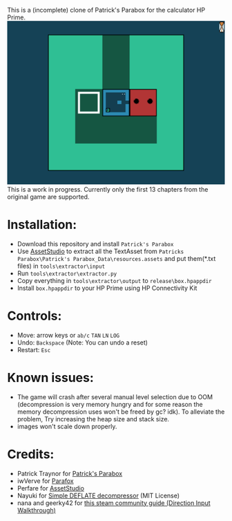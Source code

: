 This is a (incomplete) clone of Patrick's Parabox for the calculator HP Prime.
![Screenshot](doc/screenshot.png)
This is a work in progress. Currently only the first 13 chapters from the original game are supported.

# Installation:
- Download this repository and install `Patrick's Parabox`
- Use [AssetStudio](https://github.com/Perfare/AssetStudio/releases) to extract all the TextAsset from
`Patricks Parabox\Patrick's Parabox_Data\resources.assets`
and put them(\*.txt files) in
`tools\extractor\input`
- Run `tools\extractor\extractor.py`
- Copy everything in `tools\extractor\output` to `release\box.hpappdir`
- Install `box.hpappdir` to your HP Prime using HP Connectivity Kit

# Controls:
- Move: arrow keys or `ab/c` `TAN` `LN` `LOG`
- Undo: `Backspace` (Note: You can undo a reset)
- Restart: `Esc`

# Known issues:
- The game will crash after several manual level selection due to OOM (decompression is very memory hungry and for some reason the memory decompression uses won't be freed by gc? idk). To alleviate the problem, Try increasing the heap size and stack size.
- images won't scale down properly.

# Credits:
- Patrick Traynor for [Patrick's Parabox](https://store.steampowered.com/app/1260520/Patricks_Parabox/)
- iwVerve for [Parafox](https://github.com/iwVerve/Parafox)
- Perfare for [AssetStudio](https://github.com/Perfare/AssetStudio)
- Nayuki for [Simple DEFLATE decompressor](https://github.com/nayuki/Simple-DEFLATE-decompressor) (MIT License)
- nana and geerky42 for [this steam community guide (Direction Input Walkthrough)](https://steamcommunity.com/sharedfiles/filedetails/?id=2786724419)
